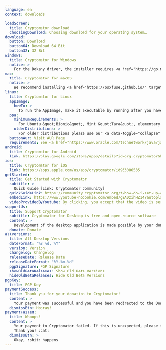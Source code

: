 ```yaml
---
language: en
context: downloads

loadScreen:
  title: Cryptomator download
  choosingDownload: Choosing download for your operating system…
download:
  button: Download
  button64: Download 64 Bit
  button32: 32 Bit
windows:
  title: Cryptomator for Windows
  notice: >
    For the Dokany driver, the installer requires <a href="https://go.microsoft.com/fwlink/?LinkId=746572" target="_blank">Microsoft Visual C++ Redistributable for Visual Studio 2017</a>. Dokany is optional but recommended because it offers better integration into Windows than the alternative WebDAV.
mac:
  title: Cryptomator for macOS
  notice: >
    We recommend installing <a href="https://osxfuse.github.io/" target="_blank">FUSE for macOS</a>. FUSE is optional but offers better integration into macOS than the alternative WebDAV.
linux:
  title: Cryptomator for Linux
  appImage:
    howTo: >
      To run the AppImage, make it executable by running after you have downloaded it:
  ppa:
    minimumRequirements: >
      For Ubuntu &quot;Bionic&quot;, Mint &quot;Tara&quot;, elementary OS &quot;Juno&quot;, or other distributions based on Ubuntu from 18.04 onwards
    olderDistributions: >
      For older distributions please use our <a data-toggle="collapse" data-parent="#linuxDownloadPanel" href="#linuxDownloadAppImage">AppImage</a>.
  buttonAur: Visit AUR Page
  requirements: See <a href="https://www.oracle.com/technetwork/java/javase/documentation/jdk11certconfig-5069638.html" target="_blank">detailed system requirements</a>
android:
  title: Cryptomator for Android
  link: https://play.google.com/store/apps/details?id=org.cryptomator&hl=en
ios:
  title: Cryptomator for iOS
  link: https://apps.apple.com/us/app/cryptomator/id953086535
getStarted:
  title: Get Started with Cryptomator
  subtitle: >
    Quick Guide [Link: Cryptomator Community]
  quickGuideLink: https://community.cryptomator.org/t/how-do-i-set-up-cryptomator/26
  embedLink: https://www.youtube-nocookie.com/embed/g9A0zihHZ14?autoplay=1&rel=0
  videoProvidedByYoutube: By clicking, you accept that the video is served by <a href="https://youtube.com" target="_blank">YouTube</a>.
supportUs:
  title: Support Cryptomator
  subtitle: Cryptomator for Desktop is free and open-source software
  content: >
    Development of the desktop application is made possible by your donation. :rocket:
  donate: Donate
allVersions:
  title: All Desktop Versions
  dateFormat: "%B %d, %Y"
  version: Version
  changelog: Changelog
  releaseDate: Release Date
  releaseDateFormat: "%Y-%m-%d"
  pgpSignature: PGP Signature
  showOldBetaReleases: Show Old Beta Versions
  hideOldBetaReleases: Hide Old Beta Versions
pgpKey:
  title: PGP Key
paymentSuccess:
  title: Thank you for your donation to Cryptomator!
  content: >
    Your payment was successful and you have been redirected to the Downloads page. Happy crypting! :tada:
  dismissBtn: Hooray!
paymentFailed:
  title: Whoops!
  content: >
    Your payment to Cryptomator failed. If this is unexpected, please <a href="/contact">contact our support team</a>.<br/>
    Thank you! :cat:
  dismissBtn: >
    Okay, :shit: happens
---
```

